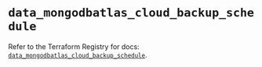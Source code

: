 # `data_mongodbatlas_cloud_backup_schedule`

Refer to the Terraform Registry for docs: [`data_mongodbatlas_cloud_backup_schedule`](https://registry.terraform.io/providers/mongodb/mongodbatlas/1.25.0/docs/data-sources/cloud_backup_schedule).
